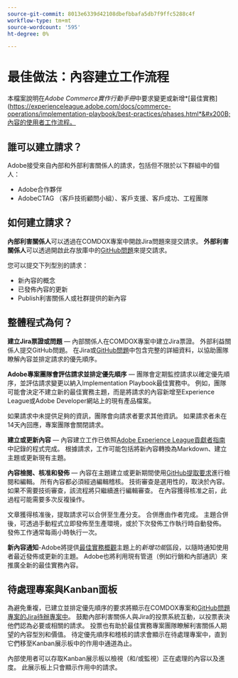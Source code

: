 ```yaml
---
source-git-commit: 8013e6339d42108dbefbbafa5db7f9ffc5288c4f
workflow-type: tm+mt
source-wordcount: '595'
ht-degree: 0%

---
```

# 最佳做法：內容建立工作流程

本檔案說明在&#x200B;*Adobe Commerce實作行動手冊*&#x200B;中要求變更或新增&#x200B;*[最佳實務](https://experienceleague.adobe.com/docs/commerce-operations/implementation-playbook/best-practices/phases.html*&#x200B;內容的使用者工作流程。

## 誰可以建立請求？

Adobe接受來自內部和外部利害關係人的請求，包括但不限於以下群組中的個人：

- Adobe合作夥伴
- AdobeCTAG （客戶技術顧問小組）、客戶支援、客戶成功、工程團隊

## 如何建立請求？

**內部利害關係人**&#x200B;可以透過在COMDOX專案中開啟Jira問題來提交請求。 **外部利害關係人**&#x200B;可以透過開啟此存放庫中的[GitHub問題](https://github.com/AdobeDocs/commerce-operations.en/issues/new/choose)來提交請求。

您可以提交下列型別的請求：

- 新內容的概念
- 已發佈內容的更新
- Publish利害關係人或社群提供的新內容

## 整體程式為何？


**建立Jira票證或問題** — 內部關係人在COMDOX專案中建立Jira票證。 外部利益關係人提交GitHub問題。 在Jira或[GitHub問題](https://github.com/AdobeDocs/commerce-operations.en/issues/new/choose)中包含完整的詳細資料，以協助團隊瞭解內容並排定請求的優先順序。

**Adobe專案團隊會評估請求並排定優先順序** — 團隊會定期監控請求以確定優先順序，並評估請求變更以納入Implementation Playbook最佳實務中。 例如，團隊可能會決定不建立新的最佳實務主題，而是將請求的內容新增至Experience League或Adobe Developer網站上的現有產品檔案。

如果請求中未提供足夠的資訊，團隊會向請求者要求其他資訊。 如果請求者未在14天內回應，專案團隊會關閉請求。

**建立或更新內容** — 內容建立工作已依照[Adobe Experience League貢獻者指南](https://experienceleague.adobe.com/docs/contributor/contributor-guide/introduction.html)中記錄的程式完成。 根據請求，工作可能包括將新內容轉換為Markdown、建立主題或更新現有主題。

**內容檢閱、核准和發佈** — 內容在主題建立或更新期間使用[GitHub提取要求](https://experienceleague.adobe.com/docs/contributor/contributor-guide/setup/git-fundamentals.html?lang=en#pull-requests)進行檢閱和編輯。 所有內容都必須經過編輯稽核。 技術審查是選用性的，取決於內容。 如果不需要技術審查，該流程將只繼續進行編輯審查。 在內容獲得核准之前，此過程可能需要多次反複操作。

文章獲得核准後，提取請求可以合併至生產分支。 合併應由作者完成。 主題合併後，可透過手動程式立即發佈至生產環境，或於下次發佈工作執行時自動發佈。 發佈工作通常每兩小時執行一次。

**新內容通知**-Adobe將提供[最佳實務概觀](https://experienceleague.adobe.com/docs/commerce-operations/implementation-playbook/best-practices/phases.html?lang=en)主題上的&#x200B;*新增功能*&#x200B;區段，以隨時通知使用者最近發佈或更新的主題。 Adobe也將利用現有管道（例如行銷和內部通訊）來推廣全新的最佳實務內容。

## 待處理專案與Kanban面板

為避免重複，已建立並排定優先順序的要求將顯示在COMDOX專案和[GitHub問題專案的Jira待辦專案中](https://github.com/orgs/AdobeDocs/projects/6/views/1)。 鼓勵內部利害關係人與Jira的投票系統互動，以投票表決他們認為必要或相關的請求。 投票也有助於最佳實務專案團隊瞭解利害關係人期望的內容型別和價值。 待定優先順序和稽核的請求會顯示在待處理專案中，直到它們移至Kanban展示板中的作用中通道為止。

內部使用者可以存取Kanban展示板以檢視（和/或監視）正在處理的內容以及進度。 此展示板上只會顯示作用中的請求。
